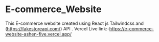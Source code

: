 # E-commerce_Website
This E-commerce website created using React js Tailwindcss and (https://fakestoreapi.com/) API .
Vercel Live link:-https://e-commerce-website-ashen-five.vercel.app/
